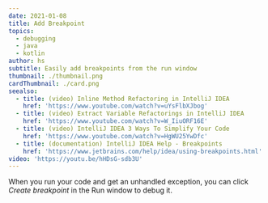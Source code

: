 ```yaml
---
date: 2021-01-08
title: Add Breakpoint
topics:
  - debugging
  - java
  - kotlin
author: hs
subtitle: Easily add breakpoints from the run window
thumbnail: ./thumbnail.png
cardThumbnail: ./card.png
seealso:
  - title: (video) Inline Method Refactoring in IntelliJ IDEA
    href: 'https://www.youtube.com/watch?v=uYsFlbXJbog'
  - title: (video) Extract Variable Refactorings in IntelliJ IDEA
    href: 'https://www.youtube.com/watch?v=W_IiuORF16E'
  - title: (video) IntelliJ IDEA 3 Ways To Simplify Your Code
    href: 'https://www.youtube.com/watch?v=HgWU25YwDfc'
  - title: (documentation) IntelliJ IDEA Help - Breakpoints
    href: 'https://www.jetbrains.com/help/idea/using-breakpoints.html'
video: 'https://youtu.be/hHDsG-sdb3U'
---
```

When you run your code and get an unhandled exception, you can click _Create breakpoint_ in the Run window to debug it.
